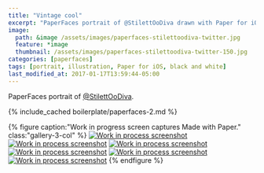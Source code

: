 ```yaml
---
title: "Vintage cool"
excerpt: "PaperFaces portrait of @StilettOoDiva drawn with Paper for iOS on an iPad."
image: 
  path: &image /assets/images/paperfaces-stilettoodiva-twitter.jpg 
  feature: *image
  thumbnail: /assets/images/paperfaces-stilettoodiva-twitter-150.jpg
categories: [paperfaces]
tags: [portrait, illustration, Paper for iOS, black and white]
last_modified_at: 2017-01-17T13:59:44-05:00
---
```


PaperFaces portrait of [@StilettOoDiva](https://twitter.com/stilettoodiva).

{% include_cached boilerplate/paperfaces-2.md %}

{% figure caption:"Work in progress screen captures Made with Paper." class:"gallery-3-col" %}
[![Work in process screenshot](/assets/images/paperfaces-stilettoodiva-process-1-600.jpg)](/assets/images/paperfaces-stilettoodiva-process-1-lg.jpg)
[![Work in process screenshot](/assets/images/paperfaces-stilettoodiva-process-2-600.jpg)](/assets/images/paperfaces-stilettoodiva-process-2-lg.jpg)
[![Work in process screenshot](/assets/images/paperfaces-stilettoodiva-process-3-600.jpg)](/assets/images/paperfaces-stilettoodiva-process-3-lg.jpg)
[![Work in process screenshot](/assets/images/paperfaces-stilettoodiva-process-4-600.jpg)](/assets/images/paperfaces-stilettoodiva-process-4-lg.jpg)
[![Work in process screenshot](/assets/images/paperfaces-stilettoodiva-process-5-600.jpg)](/assets/images/paperfaces-stilettoodiva-process-5-lg.jpg)
[![Work in process screenshot](/assets/images/paperfaces-stilettoodiva-process-6-600.jpg)](/assets/images/paperfaces-stilettoodiva-process-6-lg.jpg)
{% endfigure %}
